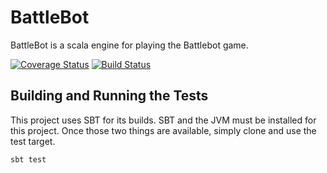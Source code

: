 BattleBot
=========

BattleBot is a scala engine for playing the Battlebot game. 

[![Coverage Status](https://coveralls.io/repos/jonathanhood/battlebot/badge.svg?branch=master&service=github)](https://coveralls.io/github/jonathanhood/battlebot?branch=master) [![Build Status](https://travis-ci.org/jonathanhood/battlebot.svg?branch=master)](https://travis-ci.org/jonathanhood/battlebot)

Building and Running the Tests
------------------------------

This project uses SBT for its builds. SBT and the JVM must be installed for this project. Once those two things are available, simply clone and use the test target.

``` bash
sbt test
```


